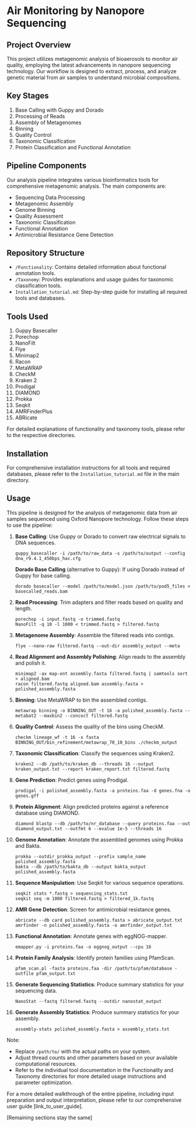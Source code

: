 # Air Monitoring by Nanopore Sequencing

## Project Overview

This project utilizes metagenomic analysis of bioaerosols to monitor air quality, employing the latest advancements in nanopore sequencing technology. Our workflow is designed to extract, process, and analyze genetic material from air samples to understand microbial compositions.

## Key Stages

1. Base Calling with Guppy and Dorado
2. Processing of Reads
3. Assembly of Metagenomes
4. Binning
5. Quality Control
6. Taxonomic Classification
7. Protein Classification and Functional Annotation

## Pipeline Components

Our analysis pipeline integrates various bioinformatics tools for comprehensive metagenomic analysis. The main components are:

- Sequencing Data Processing
- Metagenomic Assembly
- Genome Binning
- Quality Assessment
- Taxonomic Classification
- Functional Annotation
- Antimicrobial Resistance Gene Detection

## Repository Structure

- `/Functionality`: Contains detailed information about functional annotation tools.
- `/Taxonomy`: Provides explanations and usage guides for taxonomic classification tools.
- `Installation_tutorial.md`: Step-by-step guide for installing all required tools and databases.

## Tools Used

1. Guppy Basecaller
2. Porechop
3. NanoFilt
4. Flye
5. Minimap2
6. Racon
7. MetaWRAP
8. CheckM
9. Kraken 2
10. Prodigal
11. DIAMOND
12. Prokka
13. Seqkit
14. AMRFinderPlus
15. ABRicate

For detailed explanations of functionality and taxonomy tools, please refer to the respective directories.

## Installation

For comprehensive installation instructions for all tools and required databases, please refer to the `Installation_tutorial.md` file in the main directory.

## Usage

This pipeline is designed for the analysis of metagenomic data from air samples sequenced using Oxford Nanopore technology. Follow these steps to use the pipeline:

1. **Base Calling**:
   Use Guppy or Dorado to convert raw electrical signals to DNA sequences.
   ```
   guppy_basecaller -i /path/to/raw_data -s /path/to/output --config dna_r9.4.1_450bps_hac.cfg
   ```

   **Dorado Base Calling** (alternative to Guppy):
    If using Dorado instead of Guppy for base calling.
    ```
    dorado basecaller --model /path/to/model.json /path/to/pod5_files > basecalled_reads.bam
    ```

2. **Read Processing**:
   Trim adapters and filter reads based on quality and length.
   ```
   porechop -i input.fastq -o trimmed.fastq
   NanoFilt -q 10 -l 1000 < trimmed.fastq > filtered.fastq
   ```

3. **Metagenome Assembly**:
   Assemble the filtered reads into contigs.
   ```
   flye --nano-raw filtered.fastq --out-dir assembly_output --meta
   ```

4. **Read Alignment and Assembly Polishing**:
   Align reads to the assembly and polish it.
   ```
   minimap2 -ax map-ont assembly.fasta filtered.fastq | samtools sort > aligned.bam
   racon filtered.fastq aligned.bam assembly.fasta > polished_assembly.fasta
   ```

5. **Binning**:
   Use MetaWRAP to bin the assembled contigs.
   ```
   metawrap binning -o BINNING_OUT -t 16 -a polished_assembly.fasta --metabat2 --maxbin2 --concoct filtered.fastq
   ```

6. **Quality Control**:
   Assess the quality of the bins using CheckM.
   ```
   checkm lineage_wf -t 16 -x fasta BINNING_OUT/bin_refinement/metawrap_70_10_bins ./checkm_output
   ```

7. **Taxonomic Classification**:
   Classify the sequences using Kraken2.
   ```
   kraken2 --db /path/to/kraken_db --threads 16 --output kraken_output.txt --report kraken_report.txt filtered.fastq
   ```

8. **Gene Prediction**:
   Predict genes using Prodigal.
   ```
   prodigal -i polished_assembly.fasta -a proteins.faa -d genes.fna -o genes.gff
   ```

9. **Protein Alignment**:
   Align predicted proteins against a reference database using DIAMOND.
   ```
   diamond blastp --db /path/to/nr_database --query proteins.faa --out diamond_output.txt --outfmt 6 --evalue 1e-5 --threads 16
   ```

10. **Genome Annotation**:
    Annotate the assembled genomes using Prokka and Bakta.
    ```
    prokka --outdir prokka_output --prefix sample_name polished_assembly.fasta
    bakta --db /path/to/bakta_db --output bakta_output polished_assembly.fasta
    ```

11. **Sequence Manipulation**:
    Use Seqkit for various sequence operations.
    ```
    seqkit stats *.fastq > sequencing_stats.txt
    seqkit seq -m 1000 filtered.fastq > filtered_1k.fastq
    ```

12. **AMR Gene Detection**:
    Screen for antimicrobial resistance genes.
    ```
    abricate --db card polished_assembly.fasta > abricate_output.txt
    amrfinder -n polished_assembly.fasta -o amrfinder_output.txt
    ```

13. **Functional Annotation**:
    Annotate genes with eggNOG-mapper.
    ```
    emapper.py -i proteins.faa -o eggnog_output --cpu 16
    ```

14. **Protein Family Analysis**:
    Identify protein families using PfamScan.
    ```
    pfam_scan.pl -fasta proteins.faa -dir /path/to/pfam/database -outfile pfam_output.txt
    ```

15. **Generate Sequencing Statistics**:
    Produce summary statistics for your sequencing data.
    ```
    NanoStat --fastq filtered.fastq --outdir nanostat_output
    ```

16. **Generate Assembly Statistics**:
    Produce summary statistics for your assembly.
    ```
    assembly-stats polished_assembly.fasta > assembly_stats.txt
    ```

Note: 
- Replace `/path/to/` with the actual paths on your system.
- Adjust thread counts and other parameters based on your available computational resources.
- Refer to the individual tool documentation in the Functionality and Taxonomy directories for more detailed usage instructions and parameter optimization.

For a more detailed walkthrough of the entire pipeline, including input preparation and output interpretation, please refer to our comprehensive user guide [link_to_user_guide].

[Remaining sections stay the same]
